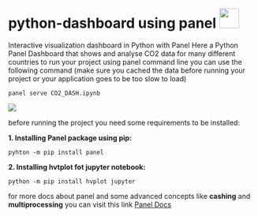 # python-dashboard using panel <img src="https://panel.holoviz.org/_images/logo_stacked.png" href="https://panel.holoviz.org/" width="40"/>

Interactive visualization dashboard in Python with Panel
Here a Python Panel Dashboard that shows and analyse CO2 data for many different countries 
to run your project using panel command line you can use the following command (make sure you cached the data before running your project or your application goes to be too slow to load) 
```
panel serve CO2_DASH.ipynb
```
<img src="https://user-images.githubusercontent.com/22730220/157565990-3e36c238-5bda-43d7-8bab-56c9c1984ddb.jpeg"/>

before running the project you need some requirements to be installed:

**1. Installing Panel package using pip:**
```
pyhton -m pip install panel 
```
**2. Installing hvtplot fot jupyter notebook:**
```
python -m pip install hvplot jupyter
```
for more docs about panel and some advanced concepts like **cashing** and **multiprocessing** you can visit this link [Panel Docs](https://panel.holoviz.org/)
